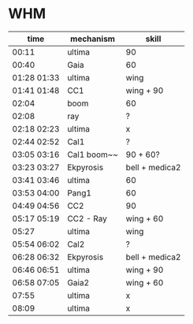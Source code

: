 # WHM
| time | mechanism | skill |
|---|---|---|
| 00:11 | ultima | 90 |
| 00:40 | Gaia | 60 |
| 01:28 01:33 | ultima | wing |
| 01:41 01:48 | CC1 | wing + 90 |
| 02:04 | boom | 60 |
| 02:08 | ray | ? |
| 02:18 02:23 | ultima | x |
| 02:44 02:52 | Cal1 | ? |
| 03:05 03:16 | Cal1 boom~~ | 90 + 60? |
| 03:23 03:27 | Ekpyrosis | bell + medica2 |
| 03:41 03:46 | ultima | 60 |
| 03:53 04:00 | Pang1 | 60 |
| 04:49 04:56 | CC2 | 90 | 
| 05:17 05:19 | CC2 - Ray | wing + 60 | 
| 05:27 | ultima | wing |
| 05:54 06:02 | Cal2 | ? | 
| 06:28 06:32 | Ekpyrosis | bell + medica2 |
| 06:46 06:51 | ultima | wing + 90 |
| 06:58 07:05 | Gaia2 | wing + 60 |
| 07:55 | ultima | x |
| 08:09 | ultima | x |
